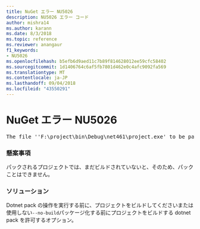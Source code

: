 ```yaml
---
title: NuGet エラー NU5026
description: NU5026 エラー コード
author: mishra14
ms.author: karann
ms.date: 8/3/2018
ms.topic: reference
ms.reviewer: anangaur
f1_keywords:
- NU5026
ms.openlocfilehash: b5efb6d9aed11c7b89f814628012ee59cfc58402
ms.sourcegitcommit: 1d1406764c6af5fb7801d462e0c4afc9092fa569
ms.translationtype: MT
ms.contentlocale: ja-JP
ms.lasthandoff: 09/04/2018
ms.locfileid: "43550291"
---
```

# <a name="nuget-error-nu5026"></a>NuGet エラー NU5026
<pre>The file ''F:\project\bin\Debug\net461\project.exe' to be packed was not found on disk.</pre>

### <a name="issue"></a>懸案事項

パックされるプロジェクトでは、まだビルドされていないと、そのため、パックことはできません。


### <a name="solution"></a>ソリューション

Dotnet pack の操作を実行する前に、プロジェクトをビルドしてくださいまたは使用しない`--no-build`パッケージ化する前にプロジェクトをビルドする dotnet pack を許可するオプション。

